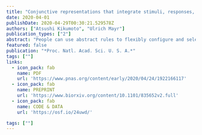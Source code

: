 ```yaml
---
title: "Conjunctive representations that integrate stimuli, responses, and rules are critical for action selection"
date: 2020-04-01
publishDate: 2020-04-29T00:30:21.529578Z
authors: ["Atsushi Kikumoto", "Ulrich Mayr"]
publication_types: ["2"]
abstract: "People can use abstract rules to flexibly configure and select actions for specific situations, yet how exactly rules shape actions toward specific sensory and/or motor requirements remains unclear. Both research from animal models and human-level theories of action control point to the role of highly integrated, conjunctive representations, sometimes referred to as event files. These representations are thought to combine rules with other, goal-relevant sensory and motor features in a nonlinear manner and represent a necessary condition for action selection. However, so far, no methods exist to track such representations in humans during action selection with adequate temporal resolution. Here, we applied time-resolved representational similarity analysis to the spectral-temporal profiles of electroencephalography signals while participants performed a cued, rule-based action selection task. In two experiments, we found that conjunctive representations were active throughout the entire selection period and were functionally dissociable from the representation of constituent features. Specifically, the strength of conjunctions was a highly robust predictor of trial-by-trial variability in response times and was selectively related to an important behavioral indicator of conjunctive representations, the so-called partial-overlap priming pattern. These results provide direct evidence for conjunctive representations as critical precursors of action selection in humans."
featured: false
publication: "*Proc. Natl. Acad. Sci. U. S. A.*"
tags: [""]
links:
  - icon_pack: fab
    name: PDF
    url: 'https://www.pnas.org/content/early/2020/04/24/1922166117'
  - icon_pack: fab
    name: PREPRINT
    url: 'https://www.biorxiv.org/content/10.1101/835652v2.full'
  - icon_pack: fab
    name: CODE & DATA
    url: 'https://osf.io/24uwd/'

tags: [""]
---
```


